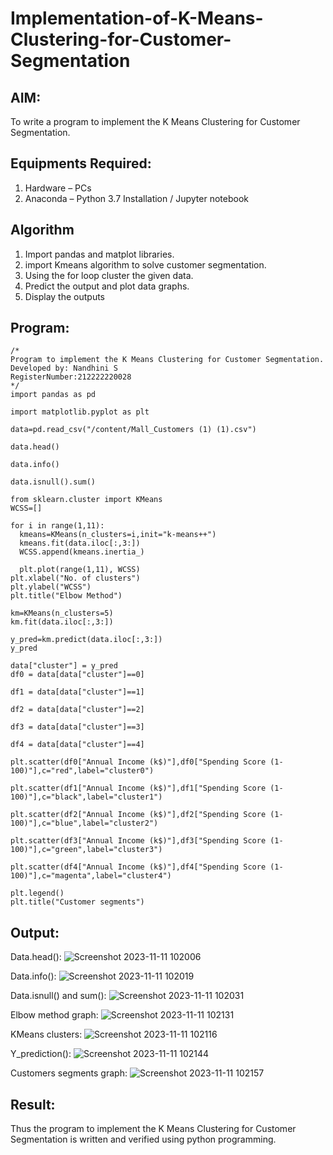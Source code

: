 # Implementation-of-K-Means-Clustering-for-Customer-Segmentation

## AIM:
To write a program to implement the K Means Clustering for Customer Segmentation.

## Equipments Required:
1. Hardware – PCs
2. Anaconda – Python 3.7 Installation / Jupyter notebook

## Algorithm
1. Import pandas and matplot libraries.
2. import Kmeans algorithm to solve customer segmentation.
3. Using the for loop cluster the given data.
4. Predict the output and plot data graphs.
5. Display the outputs

## Program:
```
/*
Program to implement the K Means Clustering for Customer Segmentation.
Developed by: Nandhini S
RegisterNumber:212222220028  
*/
import pandas as pd

import matplotlib.pyplot as plt

data=pd.read_csv("/content/Mall_Customers (1) (1).csv")

data.head()

data.info()

data.isnull().sum()

from sklearn.cluster import KMeans
WCSS=[]

for i in range(1,11):
  kmeans=KMeans(n_clusters=i,init="k-means++")
  kmeans.fit(data.iloc[:,3:])
  WCSS.append(kmeans.inertia_)

  plt.plot(range(1,11), WCSS)
plt.xlabel("No. of clusters")
plt.ylabel("WCSS")
plt.title("Elbow Method")

km=KMeans(n_clusters=5)
km.fit(data.iloc[:,3:])

y_pred=km.predict(data.iloc[:,3:])
y_pred

data["cluster"] = y_pred
df0 = data[data["cluster"]==0]

df1 = data[data["cluster"]==1]

df2 = data[data["cluster"]==2]

df3 = data[data["cluster"]==3]

df4 = data[data["cluster"]==4]

plt.scatter(df0["Annual Income (k$)"],df0["Spending Score (1-100)"],c="red",label="cluster0")

plt.scatter(df1["Annual Income (k$)"],df1["Spending Score (1-100)"],c="black",label="cluster1")

plt.scatter(df2["Annual Income (k$)"],df2["Spending Score (1-100)"],c="blue",label="cluster2")

plt.scatter(df3["Annual Income (k$)"],df3["Spending Score (1-100)"],c="green",label="cluster3")

plt.scatter(df4["Annual Income (k$)"],df4["Spending Score (1-100)"],c="magenta",label="cluster4")

plt.legend()
plt.title("Customer segments")
```

## Output:
Data.head():
![Screenshot 2023-11-11 102006](https://github.com/nandhu6523/Implementation-of-K-Means-Clustering-for-Customer-Segmentation/assets/123856724/ff74bce5-74a1-489e-addc-0cfe03701238)

Data.info():
![Screenshot 2023-11-11 102019](https://github.com/nandhu6523/Implementation-of-K-Means-Clustering-for-Customer-Segmentation/assets/123856724/67606852-4519-44eb-a3e9-e272eda11977)

Data.isnull() and sum():
![Screenshot 2023-11-11 102031](https://github.com/nandhu6523/Implementation-of-K-Means-Clustering-for-Customer-Segmentation/assets/123856724/b5389d0b-3d3b-47cb-8b00-76c531ab4ff6)

Elbow method graph:
 ![Screenshot 2023-11-11 102131](https://github.com/nandhu6523/Implementation-of-K-Means-Clustering-for-Customer-Segmentation/assets/123856724/dadc5b56-17ea-468f-b3d5-6889102617dc)

KMeans clusters:
![Screenshot 2023-11-11 102116](https://github.com/nandhu6523/Implementation-of-K-Means-Clustering-for-Customer-Segmentation/assets/123856724/f9a504eb-e3b6-4d89-80ce-6c92f8e0d327)

Y_prediction():
![Screenshot 2023-11-11 102144](https://github.com/nandhu6523/Implementation-of-K-Means-Clustering-for-Customer-Segmentation/assets/123856724/6cb6e388-51dd-452d-a138-bf11c1a80c0d)

Customers segments graph:
![Screenshot 2023-11-11 102157](https://github.com/nandhu6523/Implementation-of-K-Means-Clustering-for-Customer-Segmentation/assets/123856724/c19cff4c-a58c-4b61-bfb4-ecffed4e1b36)


## Result:
Thus the program to implement the K Means Clustering for Customer Segmentation is written and verified using python programming.
